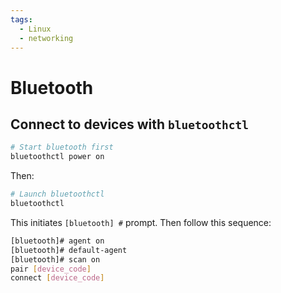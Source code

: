 ```yaml
---
tags:
  - Linux
  - networking
---
```


# Bluetooth 

## Connect to devices with `bluetoothctl`

```bash
# Start bluetooth first
bluetoothctl power on
```
Then: 

```bash
# Launch bluetoothctl 
bluetoothctl
```
This initiates `[bluetooth] #` prompt. Then follow this sequence: 

```bash
[bluetooth]# agent on
[bluetooth]# default-agent
[bluetooth]# scan on
pair [device_code]
connect [device_code]
```
